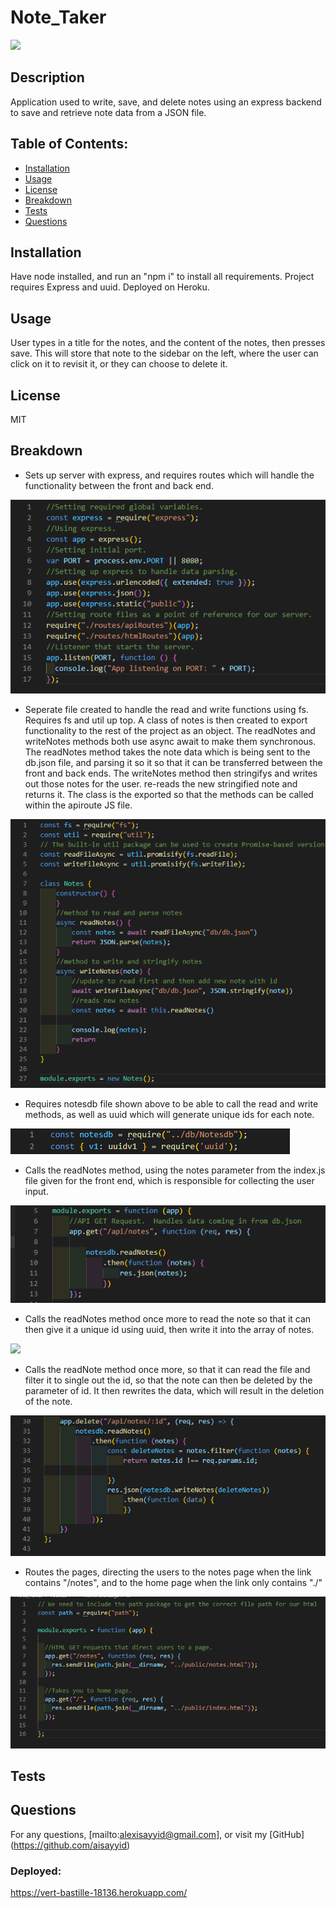 # Note_Taker
  ![](https://img.shields.io/badge/License-MIT-blue)
  ## Description 
  Application used to write, save, and delete notes using an express backend to save and retrieve note data from a JSON file.
  ## Table of Contents:
  - [Installation](#Installation)
  - [Usage](#Usage)
  - [License](#License)
  - [Breakdown](#Breakdown)
  - [Tests](#Tests)
  - [Questions](#Questions)
  ## Installation
  Have node installed, and run an "npm i" to install all requirements. Project requires Express and uuid.  Deployed on Heroku.
  ## Usage
  User types in a title for the notes, and the content of the notes, then presses save.  This will store that note to the sidebar on the left, where the user can click on it to revisit it, or they can choose to delete it.
  ## License
  MIT
  ## Breakdown
  
  - Sets up server with express, and requires routes which will handle the functionality between the front and back end.
  
  ![](images/express_server.png)
  
  - Seperate file created to handle the read and write functions using fs.  Requires fs and util up top.  A class of notes is then created to export functionality to the rest of the project as an object.  The readNotes and writeNotes methods both use async await to make them synchronous.  The readNotes method takes the note data which is being sent to the db.json file, and parsing it so it so that it can be transferred between the front and back ends. The writeNotes method then stringifys and writes out those notes for the user. re-reads the new stringified note and returns it.  The class is the exported so that the methods can be called within the apiroute JS file.
  
  ![](images/notesdb.png)
  
  - Requires notesdb file shown above to be able to call the read and write methods, as well as uuid which will generate unique ids for each note.
  
  ![](images/requireapi.png)
  
  - Calls the readNotes method, using the notes parameter from the index.js file given for the front end, which is responsible for collecting the user input.
  
  ![](images/apirouteget.png)
  
  - Calls the readNotes method once more to read the note so that it can then give it a unique id using uuid, then write it into the array of notes.
  
  ![](images/apiroutepost.png)
  
  - Calls the readNote method once more, so that it can read the file and filter it to single out the id, so that the note can then be deleted by the parameter of id.  It then rewrites the data, which will result in the deletion of the note.
  
  ![](images/apidelete.png)
  
  - Routes the pages, directing the users to the notes page when the link contains "/notes", and to the home page when the link only contains "./"
  
  ![](images/htmlroutes.png)
  
  ## Tests
  
  ## Questions
  For any questions, [mailto:alexisayyid@gmail.com], or visit my [GitHub] (https://github.com/aisayyid) 
  
  ### Deployed:
  
  https://vert-bastille-18136.herokuapp.com/
 
